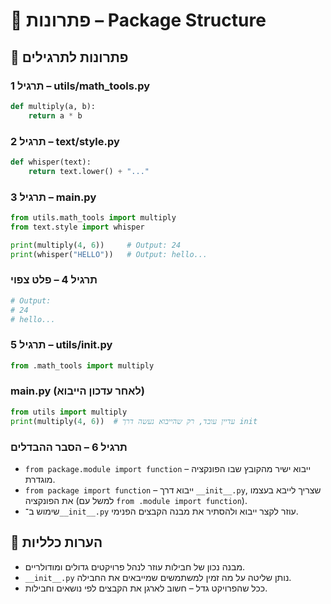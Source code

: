 # 📘 פתרונות – Package Structure

## 🧪 פתרונות לתרגילים

### תרגיל 1 – utils/math_tools.py
```python
def multiply(a, b):
    return a * b
```

### תרגיל 2 – text/style.py
```python
def whisper(text):
    return text.lower() + "..."
```

### תרגיל 3 – main.py
```python
from utils.math_tools import multiply
from text.style import whisper

print(multiply(4, 6))     # Output: 24
print(whisper("HELLO"))   # Output: hello...
```

### תרגיל 4 – פלט צפוי
```python
# Output:
# 24
# hello...
```

### תרגיל 5 – utils/__init__.py
```python
from .math_tools import multiply
```

### main.py (לאחר עדכון הייבוא)
```python
from utils import multiply
print(multiply(4, 6))  # עדיין עובד, רק שהייבוא נעשה דרך init
```

### תרגיל 6 – הסבר ההבדלים
- `from package.module import function` – ייבוא ישיר מהקובץ שבו הפונקציה מוגדרת.
- `from package import function` – ייבוא דרך `__init__.py`, שצריך לייבא בעצמו את הפונקציה (למשל עם `from .module import function`).
- שימוש ב־`__init__.py` עוזר לקצר ייבוא ולהסתיר את מבנה הקבצים הפנימי.

## 💬 הערות כלליות

* מבנה נכון של חבילות עוזר לנהל פרויקטים גדולים ומודולריים.
* `__init__.py` נותן שליטה על מה זמין למשתמשים שמייבאים את החבילה.
* ככל שהפרויקט גדל – חשוב לארגן את הקבצים לפי נושאים וחבילות.
